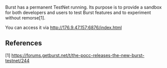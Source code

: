 Burst has a permanent TestNet running. Its purpose is to provide a sandbox for both developers and users to test Burst features and to experiment without remorse[1].

You can access it via <http://176.9.47.157:6876/index.html>

References
----------

[1] <https://forums.getburst.net/t/the-pocc-releases-the-new-burst-testnet/244>
